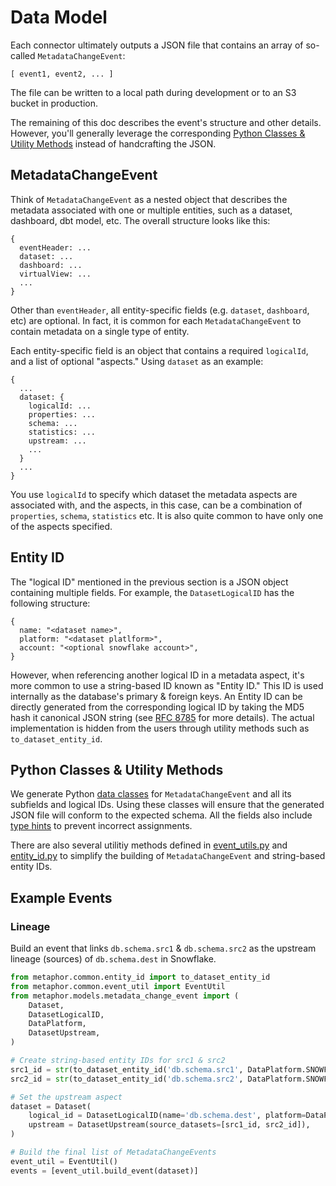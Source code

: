 # Data Model

Each connector ultimately outputs a JSON file that contains an array of so-called `MetadataChangeEvent`:

```text
[ event1, event2, ... ]
```

The file can be written to a local path during development or to an S3 bucket in production.

The remaining of this doc describes the event's structure and other details. However, you'll generally leverage the corresponding [Python Classes & Utility Methods](#python-classes--utility-methods) instead of handcrafting the JSON.

## MetadataChangeEvent

Think of `MetadataChangeEvent` as a nested object that describes the metadata associated with one or multiple entities, such as a dataset, dashboard, dbt model, etc. The overall structure looks like this:

```text
{
  eventHeader: ...
  dataset: ...
  dashboard: ...
  virtualView: ...
  ...
}
```

Other than `eventHeader`, all entity-specific fields (e.g. `dataset`, `dashboard`, etc) are optional. In fact, it is common for each `MetadataChangeEvent` to contain metadata on a single type of entity.

Each entity-specific field is an object that contains a required `logicalId`, and a list of optional "aspects." Using `dataset` as an example:

```text
{
  ...
  dataset: {
    logicalId: ...
    properties: ...
    schema: ...
    statistics: ...
    upstream: ...
    ...
  }
  ...
}
```

You use `logicalId` to specify which dataset the metadata aspects are associated with, and the aspects, in this case, can be a combination of `properties`, `schema`, `statistics` etc. It is also quite common to have only one of the aspects specified.

## Entity ID

The "logical ID" mentioned in the previous section is a JSON object containing multiple fields. For example, the `DatasetLogicalID` has the following structure:

```text
{
  name: "<dataset name>",
  platform: "<dataset platlform>",
  account: "<optional snowflake account>",
}
```

However, when referencing another logical ID in a metadata aspect, it's more common to use a string-based ID known as "Entity ID." This ID is used internally as the database's primary & foreign keys. An Entity ID can be directly generated from the corresponding logical ID by taking the MD5 hash it canonical JSON string (see [RFC 8785](https://datatracker.ietf.org/doc/html/rfc8785) for more details). The actual implementation is hidden from the users through utility methods such as `to_dataset_entity_id`.

## Python Classes & Utility Methods

We generate Python [data classes](https://docs.python.org/3/library/dataclasses.html) for `MetadataChangeEvent` and all its subfields and logical IDs. Using these classes will ensure that the generated JSON file will conform to the expected schema. All the fields also include [type hints](https://www.python.org/dev/peps/pep-0484/) to prevent incorrect assignments.

There are also several utilitiy methods defined in [event_utils.py](../metaphor/common/event_util.py) and [entity_id.py](../metaphor/common/entity_id.py) to simplify the building of `MetadataChangeEvent` and string-based entity IDs. 

## Example Events

### Lineage

Build an event that links `db.schema.src1` & `db.schema.src2` as the upstream lineage (sources) of `db.schema.dest` in Snowflake. 

```py
from metaphor.common.entity_id import to_dataset_entity_id
from metaphor.common.event_util import EventUtil
from metaphor.models.metadata_change_event import (
    Dataset,
    DatasetLogicalID,
    DataPlatform,
    DatasetUpstream,
)

# Create string-based entity IDs for src1 & src2
src1_id = str(to_dataset_entity_id('db.schema.src1', DataPlatform.SNOWFLAKE))
src2_id = str(to_dataset_entity_id('db.schema.src2', DataPlatform.SNOWFLAKE))

# Set the upstream aspect
dataset = Dataset(
    logical_id = DatasetLogicalID(name='db.schema.dest', platform=DataPlatform.SNOWFLAKE),
    upstream = DatasetUpstream(source_datasets=[src1_id, src2_id]),
)

# Build the final list of MetadataChangeEvents
event_util = EventUtil()
events = [event_util.build_event(dataset)]
```
